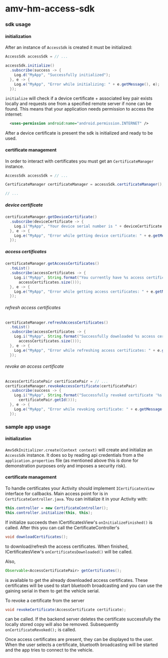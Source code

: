 amv-hm-access-sdk
=================

### sdk usage
#### initialization
After an instance of `AccessSdk` is created it must be initialized:
```java
AccessSdk accessSdk = // ...

accessSdk.initialize()
  .subscribe(success -> {
    Log.d("MyApp", "Successfully initialized");
  }, e -> {
    Log.e("MyApp", "Error while initializing: " + e.getMessage(), e);
  });
```

`initialize` will check if a device certificate + associated key pair exists locally and
requests one from a specified remote server if none can be found. This means that your application
needs permission to access the internet:
```xml
  <uses-permission android:name="android.permission.INTERNET" />
```

After a device certificate is present the sdk is initialized and ready to be used.

#### certificate management
In order to interact with certificates you must get an `CertificateManager` instance.
```java
AccessSdk accessSdk = // ...

CertificateManager certificateManager = accessSdk.certificateManager();

// ...
```
##### device certificate
```java
certificateManager.getDeviceCertificate()
  .subscribe(deviceCertificate -> {
    Log.i("MyApp", "Your device serial number is " + deviceCertificate.getDeviceSerial());
  }, e -> {
    Log.e("MyApp", "Error while getting device certificate: " + e.getMessage(), e);
  });
```

##### access certificates
```java
certificateManager.getAccessCertificates()
  .toList()
  .subscribe(accessCertificates -> {
    Log.i("MyApp", String.format("You currently have %s access certificates on your device.",
      accessCertificates.size()));
  }, e -> {
    Log.e("MyApp", "Error while getting access certificates: " + e.getMessage(), e);
  });
```

###### refresh access certificates
```java
certificateManager.refreshAccessCertificates()
  .toList()
  .subscribe(accessCertificates -> {
    Log.i("MyApp", String.format("Successfully downloaded %s access certificates.",
      accessCertificates.size()));
  }, e -> {
    Log.e("MyApp", "Error while refreshing access certificates: " + e.getMessage(), e);
  });
```

###### revoke an access certificate
```java
AccessCertificatePair certificatePair = // ...
certificateManager.revokeAccessCertificate(certificatePair)
  .subscribe(success -> {
    Log.i("MyApp", String.format("Successfully revoked certificate '%s'.",
      certificatePair.getId()));
  }, e -> {
    Log.e("MyApp", "Error while revoking certificate: " + e.getMessage(), e);
  });
```

### sample app usage
#### initialization
`AmvSdkInitializer.create(Context context)` will create and initialize an `AccessSdk` instance.
It does so by reading api credentials from a the `application.properties` file (as mentioned above
this is done for demonstration purposes only and imposes a security risk).

#### certificate management
To handle certificates your Activity should implement `ICertificatesView` interface for callbacks.
Main access point for is in `CertificateController.java`. You can initialize it in your
Activity with:
```java
this.controller = new CertificateController();
this.controller.initialize(this, this);
```

If initialize succeeds then ICertificatesView's `onInitializeFinished()` is called.
After this you can call the CertificateController's
```java
void downloadCertificates();
```
to download/refresh the access certificates. When finished, ICertificatesView's
`onCertificatesDownloaded()` will be called.

Also,
```java
Observable<AccessCertificatePair> getCertificates();
```
is available to get the already downloaded access certificates. These certificates will be used
to start bluetooth broadcasting and you can use the gaining serial in them to get the vehicle serial.

To revoke a certificate from the server
```java
void revokeCertificate(AccessCertificate certificate);
```
can be called. If the backend server deletes the certificate successfully the locally stored copy
will also be removed. Subsequently `onCertificateRevoked();` is called.

Once access certificates are present, they can be displayed to the user. When the user selects a
certificate, bluetooth broadcasting will be started and the app tries to connect to the vehicle.